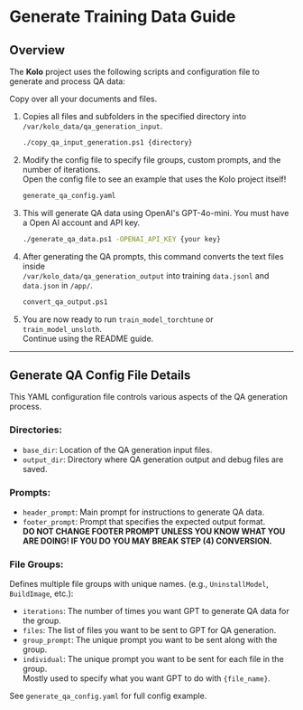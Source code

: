 # Generate Training Data Guide

## Overview

The **Kolo** project uses the following scripts and configuration file to generate and process QA data:

Copy over all your documents and files.

1. Copies all files and subfolders in the specified directory into `/var/kolo_data/qa_generation_input`.
   ```bash
   ./copy_qa_input_generation.ps1 {directory}
   ```

2. Modify the config file to specify file groups, custom prompts, and the number of iterations.  
   Open the config file to see an example that uses the Kolo project itself!
   ```bash
   generate_qa_config.yaml
   ```

3. This will generate QA data using OpenAI's GPT-4o-mini. You must have a Open AI account and API key.
   ```bash
   ./generate_qa_data.ps1 -OPENAI_API_KEY {your key}
   ```

4. After generating the QA prompts, this command converts the text files inside  
   `/var/kolo_data/qa_generation_output` into training `data.jsonl` and `data.json` in `/app/`.
   ```bash
   convert_qa_output.ps1
   ```

5. You are now ready to run `train_model_torchtune` or `train_model_unsloth`.  
   Continue using the README guide.

---

## Generate QA Config File Details

This YAML configuration file controls various aspects of the QA generation process.

### **Directories:**

- `base_dir`: Location of the QA generation input files.
- `output_dir`: Directory where QA generation output and debug files are saved.

### **Prompts:**

- `header_prompt`: Main prompt for instructions to generate QA data.
- `footer_prompt`: Prompt that specifies the expected output format.  
  **DO NOT CHANGE FOOTER PROMPT UNLESS YOU KNOW WHAT YOU ARE DOING! IF YOU DO YOU MAY BREAK STEP (4) CONVERSION.**

### **File Groups:**

Defines multiple file groups with unique names. (e.g., `UninstallModel`, `BuildImage`, etc.):

- `iterations`: The number of times you want GPT to generate QA data for the group.
- `files`: The list of files you want to be sent to GPT for QA generation.
- `group_prompt`: The unique prompt you want to be sent along with the group.
- `individual`: The unique prompt you want to be sent for each file in the group.  
  Mostly used to specify what you want GPT to do with `{file_name}`.

See `generate_qa_config.yaml` for full config example.
